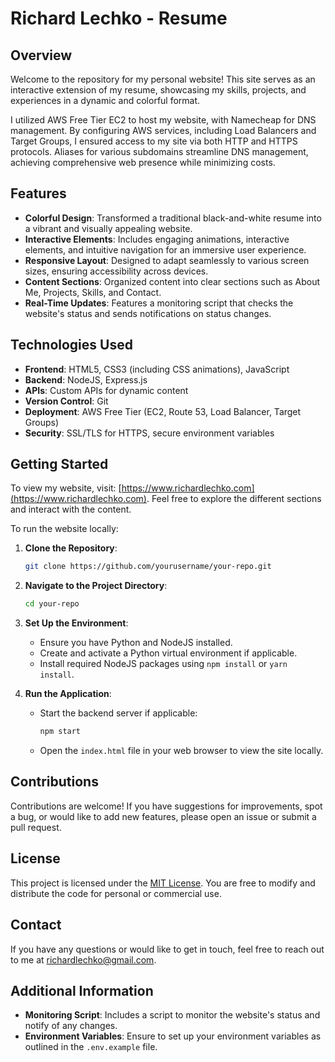 # Richard Lechko - Resume

## Overview

Welcome to the repository for my personal website! This site serves as an interactive extension of my resume, showcasing my skills, projects, and experiences in a dynamic and colorful format.

I utilized AWS Free Tier EC2 to host my website, with Namecheap for DNS management. By configuring AWS services, including Load Balancers and Target Groups, I ensured access to my site via both HTTP and HTTPS protocols. Aliases for various subdomains streamline DNS management, achieving comprehensive web presence while minimizing costs.

## Features

- **Colorful Design**: Transformed a traditional black-and-white resume into a vibrant and visually appealing website.
- **Interactive Elements**: Includes engaging animations, interactive elements, and intuitive navigation for an immersive user experience.
- **Responsive Layout**: Designed to adapt seamlessly to various screen sizes, ensuring accessibility across devices.
- **Content Sections**: Organized content into clear sections such as About Me, Projects, Skills, and Contact.
- **Real-Time Updates**: Features a monitoring script that checks the website's status and sends notifications on status changes.

## Technologies Used

- **Frontend**: HTML5, CSS3 (including CSS animations), JavaScript
- **Backend**: NodeJS, Express.js
- **APIs**: Custom APIs for dynamic content
- **Version Control**: Git
- **Deployment**: AWS Free Tier (EC2, Route 53, Load Balancer, Target Groups)
- **Security**: SSL/TLS for HTTPS, secure environment variables

## Getting Started

To view my website, visit: [https://www.richardlechko.com](https://www.richardlechko.com). Feel free to explore the different sections and interact with the content.

To run the website locally:

1. **Clone the Repository**:

   ```bash
   git clone https://github.com/yourusername/your-repo.git
   ```

2. **Navigate to the Project Directory**:

   ```bash
   cd your-repo
   ```

3. **Set Up the Environment**:

   - Ensure you have Python and NodeJS installed.
   - Create and activate a Python virtual environment if applicable.
   - Install required NodeJS packages using `npm install` or `yarn install`.

4. **Run the Application**:
   - Start the backend server if applicable:
     ```bash
     npm start
     ```
   - Open the `index.html` file in your web browser to view the site locally.

## Contributions

Contributions are welcome! If you have suggestions for improvements, spot a bug, or would like to add new features, please open an issue or submit a pull request.

## License

This project is licensed under the [MIT License](LICENSE). You are free to modify and distribute the code for personal or commercial use.

## Contact

If you have any questions or would like to get in touch, feel free to reach out to me at [richardlechko@gmail.com](mailto:richardlechko@gmail.com).

## Additional Information

- **Monitoring Script**: Includes a script to monitor the website's status and notify of any changes.
- **Environment Variables**: Ensure to set up your environment variables as outlined in the `.env.example` file.
